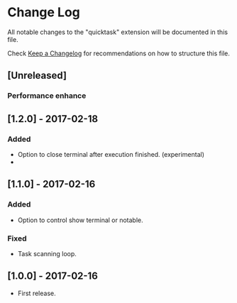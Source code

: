 # Change Log
All notable changes to the "quicktask" extension will be documented in this file.

Check [Keep a Changelog](http://keepachangelog.com/) for recommendations on how to structure this file.

## [Unreleased]
### Performance enhance

## [1.2.0] - 2017-02-18
### Added
- Option to close terminal after execution finished. (experimental)
-
## [1.1.0] - 2017-02-16
### Added
- Option to control show terminal or notable.

### Fixed
- Task scanning loop.

## [1.0.0] - 2017-02-16
- First release.
